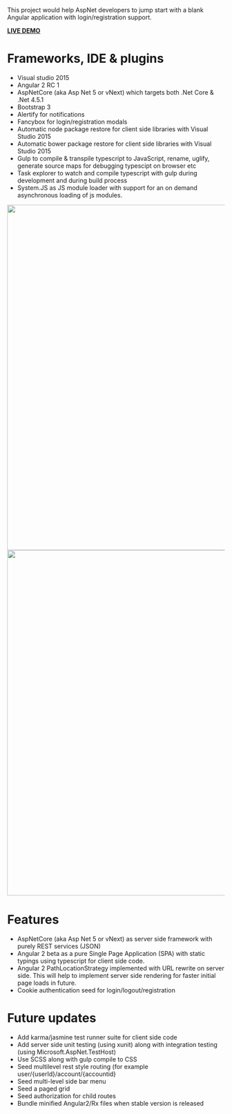 This project would help AspNet developers to jump start with a blank Angular application with login/registration support.

<a href="http://aancseed.azurewebsites.net/account/login" target="_blank"><b>LIVE DEMO</b></a>

Frameworks, IDE & plugins
====================
* Visual studio 2015
* Angular 2 RC 1
* AspNetCore (aka Asp Net 5 or vNext) which targets both .Net Core & .Net 4.5.1
* Bootstrap 3
* Alertify for notifications
* Fancybox for login/registration modals
* Automatic node package restore for client side libraries with Visual Studio 2015
* Automatic bower package restore for client side libraries with Visual Studio 2015
* Gulp to compile & transpile typescript to JavaScript, rename, uglify, generate source maps for debugging typescipt on browser etc
* Task explorer to watch and compile typescript with gulp during development and during build process
* System.JS as JS module loader with support for an on demand asynchronous loading of js modules.

<img src="https://raw.githubusercontent.com/justcoding121/AspNetCore-Angular2-Seed/master/screenshots/login.PNG" width="800px">
<img src="https://raw.githubusercontent.com/justcoding121/AspNetCore-Angular2-Seed/master/screenshots/home.PNG" width="800px">

Features
=======
* AspNetCore (aka Asp Net 5 or vNext) as server side framework with purely REST services (JSON)
* Angular 2 beta as a pure Single Page Application (SPA) with static typings using typescript for client side code.
* Angular 2 PathLocationStrategy implemented with URL rewrite on server side. This will help to implement server side rendering for faster initial page loads in future.
* Cookie authentication seed for login/logout/registration

Future updates
=============
* Add karma/jasmine test runner suite for client side code
* Add server side unit testing (using xunit) along with integration testing (using Microsoft.AspNet.TestHost) 
* Use SCSS along with gulp compile to CSS
* Seed multilevel rest style routing (for example user/{userId}/account/{accountid}
* Seed multi-level side bar menu
* Seed a paged grid
* Seed authorization for child routes
* Bundle minified Angular2/Rx files when stable version is released
